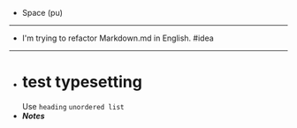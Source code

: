 - Space (pu)
- ---
- I'm trying to refactor Markdown.md in English. #idea
- ---
- # test typesetting
  Use `heading` `unordered list`
- ***Notes***